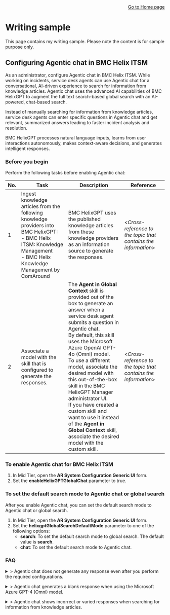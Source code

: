 <div style="text-align: right">
<a href="https://rkaruvath.github.io/WorkSamples/index.html">Go to Home page</a>
</div>
 
# Writing sample
This page contains my writing sample. Please note the content is for sample purpose only.

## Configuring Agentic chat in BMC Helix ITSM

As an administrator, configure Agentic chat in BMC Helix ITSM. While working on incidents, service desk agents can use Agentic chat for a conversational, AI-driven experience to search for information from knowledge articles. Agentic chat uses the advanced AI capabilities of BMC HelixGPT to augment the full text search-based global search with an AI-powered, chat-based search.

Instead of manually searching for information from knowledge articles, service desk agents can enter specific questions in Agentic chat and get relevant, summarized answers leading to faster incident analysis and resolution.

BMC HelixGPT processes natural language inputs, learns from user interactions autonomously, makes context-aware decisions, and generates intelligent responses.

### Before you begin
Perform the following tasks before enabling Agentic chat:

|No.|Task|Description|Reference|
|---|---|---|---|
|1|Ingest knowledge articles from the following knowledge providers into BMC HelixGPT: <br> - BMC Helix ITSM: Knowledge Management<br> - BMC Helix Knowledge Management by ComAround|BMC HelixGPT uses the published knowledge articles from these knowledge providers as an information source to generate the responses.|<*Cross-reference to the topic that contains the information*>|
|2|Associate a model with the skill that is configured to generate the responses.|The **Agent in Global Context** skill is provided out of the box to generate an answer when a service desk agent submits a question in Agentic chat.<br>By default, this skill uses the Microsoft Azure OpenAI GPT-4o (Omni) model.<br>To use a different model, associate the desired model with this out-of-the-box skill in the BMC HelixGPT Manager administrator UI.<br>If you have created a custom skill and want to use it instead of the **Agent in Global Context** skill, associate the desired model with the custom skill.|<*Cross-reference to the topic that contains the information*>|

### To enable Agentic chat for BMC Helix ITSM
1. In Mid Tier, open the **AR System Configuration Generic UI** form.
2. Set the **enableHelixGPTGlobalChat** parameter to true.

### To set the default search mode to Agentic chat or global search 
After you enable Agentic chat, you can set the default search mode to Agentic chat or global search.

1. In Mid Tier, open the **AR System Configuration Generic UI** form.
2. Set the **helixgptGlobalSearchDefaultMode** parameter to one of the following options:
   * **search**: To set the default search mode to global search. The default value is **search**.
   * **chat**: To set the default search mode to Agentic chat.

### FAQ
<details>
  <summary>> Agentic chat does not generate any response even after you perform the required configurations.</summary>
<p>
  Possible reasons:</p>
<p>
  * A relevant published knowledge article does not exist in the knowledge repository referenced by BMC HelixGPT.</p>
<p>
  *	A relevant published knowledge article exists, but the logged-in user is not entitled to view the knowledge article.</p>
</details>
<p></p>
<details>
  <summary>> Agentic chat generates a blank response when using the Microsoft Azure GPT-4 (Omni) model.</summary>
 <p>
 The token per minute (TPM) rate limit configured for the Microsoft Azure GPT-4 (Omni) model might be reached.</p>
</details>
<p></p>
<details>
  <summary>> Agentic chat shows incorrect or varied responses when searching for information from knowledge articles.</summary>
<p>  
  Possible reasons:</p>
<p>
  * Response generation depends on many factors such as accuracy of the knowledge articles, model, and prompt configuration. Therefore, the generated responses might vary.</p>
<p>
  * BMC HelixGPT does not use information present in the attached documents of the knowledge articles for generating responses. Therefore, if the information is present in an attached document of a knowledge article, the generated response does not contain the information.</p>
</details>